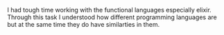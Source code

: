 I had tough time working with the functional languages especially elixir. Through this task I understood how different programming languages are but at the same time they do have similarties in them.
